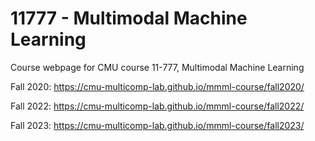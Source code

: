 # 11777 - Multimodal Machine Learning

Course webpage for CMU course 11-777, Multimodal Machine Learning

Fall 2020: https://cmu-multicomp-lab.github.io/mmml-course/fall2020/

Fall 2022: https://cmu-multicomp-lab.github.io/mmml-course/fall2022/

Fall 2023: https://cmu-multicomp-lab.github.io/mmml-course/fall2023/
